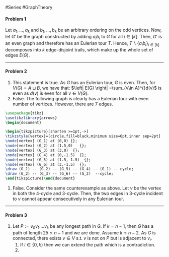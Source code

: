 #Series #GraphTheory 

#### Problem 1
Let $a_{1},\dots,a_{k}$ and $b_{1},\dots,b_{k}$ be an arbitrary ordering on the odd vertices. Now, let $G'$ be the graph constructed by adding $a_{i}b_{i}$ to $G$ for all $i\in[k]$. Then, $G'$ is an even graph and therefore has an Eulerian tour $T$. Hence, $T \backslash \{ a_{i}b_{i} \}_{i\in[k]}$ decomposes into $k$ edge-disjoint trails, which make up the whole set of edges $E(G)$. 

---
#### Problem 2
1. This statement is true. As $G$ has an Eulerian tour, $G$ is even. Then, for $V(G)=A\sqcup B$, we have that: $\left| E(G) \right| =\sum_{v\in A}^{}d(v)$ is even as $d(v)$ is even for all $v\in V(G)$.
2. False. The following graph is clearly has a Eulerian tour with even number of vertices. However, there are 7 edges.
```tikz
\usepackage{tikz}
\usetikzlibrary{arrows}
\begin{document}

\begin{tikzpicture}[shorten >=1pt,->]
\tikzstyle{vertex}=[circle,fill=black,minimum size=6pt,inner sep=2pt]
\node[vertex] (G_1) at (0,0) {};
\node[vertex] (G_2) at (1.5,0)   {};
\node[vertex] (G_3) at (3,0)  {};
\node[vertex] (G_4) at (0,-1.5)  {};
\node[vertex] (G_5) at (1.5,-1.5)  {};
\node[vertex] (G_6) at (3,-1.5)  {};
\draw (G_1) -- (G_2) -- (G_5) -- (G_4) -- (G_1) -- cycle;
\draw (G_2) -- (G_3) -- (G_6) -- (G_2)  --cycle;
\end{tikzpicture}\end{document} 
```
1. False. Consider the same counterexample as above. Let $v$ be the vertex in both the $4$-cycle and $3$-cycle. Then, the two edges in $3$-cycle incident to $v$ cannot appear consecutively in any Eulerian tour. 

---
#### Problem 3

1. Let $P:=v_{0}v_{1}\dots.v_{k}$ be any longest path in $G$. If $k=n-1$, then $G$ has a path of length $2\delta\leq n-1$ and we are done. Assume $k\leq n-2$. As $G$ is connected, there exists $v\in V$ s.t. $v$ is not on $P$ but is adjacent to $v_{i}$. 
	1. If $i\in \{ 0,k \}$ then we can extend the path which is a contradiction. 
	2. 